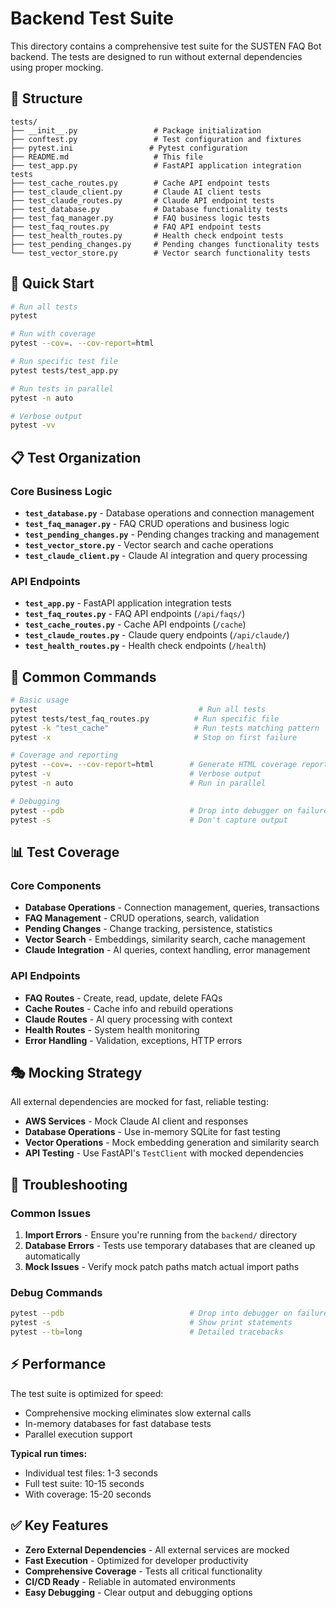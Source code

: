 # Backend Test Suite

This directory contains a comprehensive test suite for the SUSTEN FAQ Bot backend. The tests are designed to run without external dependencies using proper mocking.

## 📁 Structure

```
tests/
├── __init__.py                 # Package initialization
├── conftest.py                 # Test configuration and fixtures
├── pytest.ini                 # Pytest configuration
├── README.md                   # This file
├── test_app.py                 # FastAPI application integration tests
├── test_cache_routes.py        # Cache API endpoint tests
├── test_claude_client.py       # Claude AI client tests
├── test_claude_routes.py       # Claude API endpoint tests
├── test_database.py            # Database functionality tests
├── test_faq_manager.py         # FAQ business logic tests
├── test_faq_routes.py          # FAQ API endpoint tests
├── test_health_routes.py       # Health check endpoint tests
├── test_pending_changes.py     # Pending changes functionality tests
└── test_vector_store.py        # Vector search functionality tests
```

## 🚀 Quick Start

```bash
# Run all tests
pytest

# Run with coverage
pytest --cov=. --cov-report=html

# Run specific test file
pytest tests/test_app.py

# Run tests in parallel
pytest -n auto

# Verbose output
pytest -vv
```

## 📋 Test Organization

### Core Business Logic
- **`test_database.py`** - Database operations and connection management
- **`test_faq_manager.py`** - FAQ CRUD operations and business logic
- **`test_pending_changes.py`** - Pending changes tracking and management
- **`test_vector_store.py`** - Vector search and cache operations
- **`test_claude_client.py`** - Claude AI integration and query processing

### API Endpoints
- **`test_app.py`** - FastAPI application integration tests
- **`test_faq_routes.py`** - FAQ API endpoints (`/api/faqs/`)
- **`test_cache_routes.py`** - Cache API endpoints (`/cache`)
- **`test_claude_routes.py`** - Claude query endpoints (`/api/claude/`)
- **`test_health_routes.py`** - Health check endpoints (`/health`)

## 🔧 Common Commands

```bash
# Basic usage
pytest                                    # Run all tests
pytest tests/test_faq_routes.py          # Run specific file
pytest -k "test_cache"                   # Run tests matching pattern
pytest -x                                # Stop on first failure

# Coverage and reporting
pytest --cov=. --cov-report=html        # Generate HTML coverage report
pytest -v                               # Verbose output
pytest -n auto                          # Run in parallel

# Debugging
pytest --pdb                            # Drop into debugger on failures
pytest -s                               # Don't capture output
```

## 📊 Test Coverage

### Core Components
- **Database Operations** - Connection management, queries, transactions
- **FAQ Management** - CRUD operations, search, validation
- **Pending Changes** - Change tracking, persistence, statistics
- **Vector Search** - Embeddings, similarity search, cache management
- **Claude Integration** - AI queries, context handling, error management

### API Endpoints
- **FAQ Routes** - Create, read, update, delete FAQs
- **Cache Routes** - Cache info and rebuild operations
- **Claude Routes** - AI query processing with context
- **Health Routes** - System health monitoring
- **Error Handling** - Validation, exceptions, HTTP errors

## 🎭 Mocking Strategy

All external dependencies are mocked for fast, reliable testing:

- **AWS Services** - Mock Claude AI client and responses
- **Database Operations** - Use in-memory SQLite for fast testing
- **Vector Operations** - Mock embedding generation and similarity search
- **API Testing** - Use FastAPI's `TestClient` with mocked dependencies

## 🚨 Troubleshooting

### Common Issues
1. **Import Errors** - Ensure you're running from the `backend/` directory
2. **Database Errors** - Tests use temporary databases that are cleaned up automatically
3. **Mock Issues** - Verify mock patch paths match actual import paths

### Debug Commands
```bash
pytest --pdb                            # Drop into debugger on failures
pytest -s                               # Show print statements
pytest --tb=long                        # Detailed tracebacks
```

## ⚡ Performance

The test suite is optimized for speed:
- Comprehensive mocking eliminates slow external calls
- In-memory databases for fast database tests
- Parallel execution support

**Typical run times:**
- Individual test files: 1-3 seconds
- Full test suite: 10-15 seconds
- With coverage: 15-20 seconds

## ✅ Key Features

- **Zero External Dependencies** - All external services are mocked
- **Fast Execution** - Optimized for developer productivity
- **Comprehensive Coverage** - Tests all critical functionality
- **CI/CD Ready** - Reliable in automated environments
- **Easy Debugging** - Clear output and debugging options 
